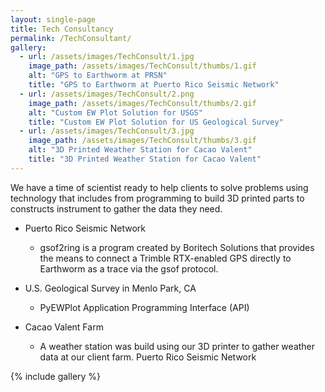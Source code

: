 ```yaml
---
layout: single-page
title: Tech Consultancy
permalink: /TechConsultant/
gallery:
  - url: /assets/images/TechConsult/1.jpg
    image_path: /assets/images/TechConsult/thumbs/1.gif
    alt: "GPS to Earthworm at PRSN"
    title: "GPS to Earthworm at Puerto Rico Seismic Network"
  - url: /assets/images/TechConsult/2.png
    image_path: /assets/images/TechConsult/thumbs/2.gif
    alt: "Custom EW Plot Solution for USGS"
    title: "Custom EW Plot Solution for US Geological Survey"
  - url: /assets/images/TechConsult/3.jpg
    image_path: /assets/images/TechConsult/thumbs/3.gif
    alt: "3D Printed Weather Station for Cacao Valent"
    title: "3D Printed Weather Station for Cacao Valent"
---
```

We have a time of scientist ready to help clients to solve problems using technology that includes
from programming to build 3D printed parts to constructs instrument to gather the data they need.

  * Puerto Rico Seismic Network
    * gsof2ring is a program created by Boritech Solutions that provides the means to connect a Trimble RTX-enabled GPS directly to Earthworm as a trace via the gsof protocol.

  * U.S. Geological Survey in Menlo Park, CA
    * PyEWPlot Application Programming Interface (API)

  * Cacao Valent Farm
    * A weather station was build using our 3D printer to gather weather data at our client farm. Puerto Rico Seismic Network

{% include gallery %}
